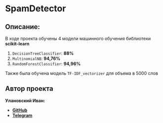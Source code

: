 # SpamDetector

## Описание:
В ходе проекта обучены 4 модели машинного обучения библиотеки **scikit-learn**
1. `DecisionTreeClassifier`: **88%**
2. `MultinomialNB`: **94,76%**
3. `RandomForestClassifier`: **94,96%**

Также была обучена модель `TF-IDF_vectorizer` для объема в 5000 слов

## Автор проекта
**Улановский Иван:**
- **[GitHub](https://github.com/ivan-dev-lab)**
- **[Telegram](https://t.me/ivan_ne_chik06)**